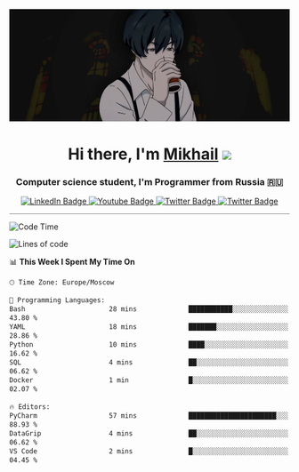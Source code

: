 <div>
  <div align="center">
    <img src="img/banner.jpg"/>
    <h1 align="center">Hi there, I'm <a href="https://github.com/Angeloffy" target="_blank">Mikhail</a> 
    <img src="https://github.com/blackcater/blackcater/raw/main/images/Hi.gif" height="32"/></h1>
  </div>

  <h3 align="center">Computer science student, I'm Programmer from Russia 🇷🇺</h3>
  <div id="badges" align="center">
    <a href="https://t.me/angeloffy">
      <img src="https://img.shields.io/badge/Telegram-2CA5E0?style=for-the-badge&logo=telegram&logoColor=white" alt="LinkedIn Badge"/>
    </a>
    <a href="https://www.youtube.com/channel/UCEL3-LeG0U1_2Ji9XXcPhkQ">
      <img src="https://img.shields.io/badge/YouTube-red?style=for-the-badge&logo=youtube&logoColor=white" alt="Youtube Badge"/>
    </a>
    <a href="mailto:angeloffy.work@gmail.com">
      <img src="https://img.shields.io/badge/Gmail-D14836?style=for-the-badge&logo=gmail&logoColor=white" alt="Twitter Badge"/>
    </a>
    <a href="https://discordapp.com/users/949624873649582121">
      <img src="https://img.shields.io/badge/Discord-7289DA?style=for-the-badge&logo=discord&logoColor=white" alt="Twitter Badge"/>
    </a>
</div>
 
 <hr style="height:1px; color:black; background-color:gray"> 
  
<!--START_SECTION:waka-->
![Code Time](http://img.shields.io/badge/Code%20Time-314%20hrs%2052%20mins-blue)

![Lines of code](https://img.shields.io/badge/From%20Hello%20World%20I%27ve%20Written-69.6%20thousand%20lines%20of%20code-blue)

📊 **This Week I Spent My Time On** 

```text
🕑︎ Time Zone: Europe/Moscow

💬 Programming Languages: 
Bash                     28 mins             ███████████░░░░░░░░░░░░░░   43.80 % 
YAML                     18 mins             ███████░░░░░░░░░░░░░░░░░░   28.86 % 
Python                   10 mins             ████░░░░░░░░░░░░░░░░░░░░░   16.62 % 
SQL                      4 mins              ██░░░░░░░░░░░░░░░░░░░░░░░   06.62 % 
Docker                   1 min               █░░░░░░░░░░░░░░░░░░░░░░░░   02.07 % 

🔥 Editors: 
PyCharm                  57 mins             ██████████████████████░░░   88.93 % 
DataGrip                 4 mins              ██░░░░░░░░░░░░░░░░░░░░░░░   06.62 % 
VS Code                  2 mins              █░░░░░░░░░░░░░░░░░░░░░░░░   04.45 % 
```


<!--END_SECTION:waka-->
